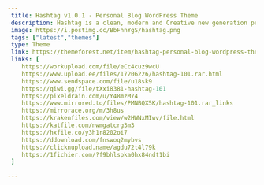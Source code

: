 ```yaml
---
 title: Hashtag v1.0.1 - Personal Blog WordPress Theme
 description: Hashtag is a clean, modern and Creative new generation personal blog theme, dedicated to Lifestyle, Fashion, Cooking, Yoga, Cretive, Beauty and Travel. Well-structured code and easy to use documentation help you to get a great business website. Made using only the finest coding and design practices by experienced ThemeForest author with over 10 years of experience. Hashtag has stunning styles and elements to help you make professional website in no time. Get Hashtag now.
 image: https://i.postimg.cc/BbFhnYgS/hashtag.png
 tags: ["latest","themes"]
 type: Theme
 link: https://themeforest.net/item/hashtag-personal-blog-wordpress-theme/49002662
 links: [
    https://workupload.com/file/eCc4cuz9wcU
    https://www.upload.ee/files/17206226/hashtag-101.rar.html
    https://www.sendspace.com/file/u18sk9
    https://qiwi.gg/file/tXxi8381-hashtag-101
    https://pixeldrain.com/u/Y48mzM74
    https://www.mirrored.to/files/PMNBQX5K/hashtag-101.rar_links
    https://mirrorace.org/m/3h8us
    https://krakenfiles.com/view/w2HWNxMIwv/file.html
    https://katfile.com/nwmgatcrg3m3
    https://hxfile.co/y3h1r8202oi7
    https://ddownload.com/fnswoq2mybvs
    https://clicknupload.name/agdu72t4l79k
    https://1fichier.com/?f9bhlspka0hx84ndt1bi
 ]

---
```

